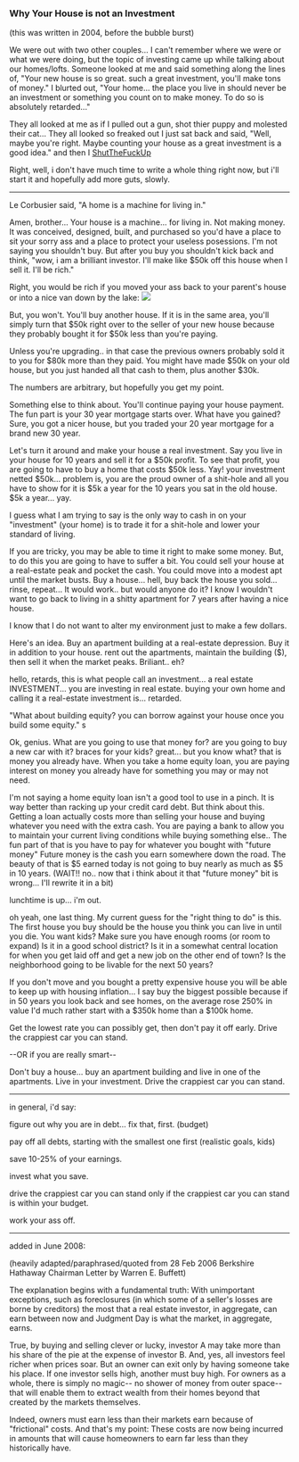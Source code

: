 ### Why Your House is not an Investment

(this was written in 2004, before the bubble burst)

We were out with two other couples... I can't remember where we were or
what we were doing, but the topic of investing came up while talking
about our homes/lofts. Someone looked at me and said something along the
lines of, "Your new house is so great. such a great investment, you'll
make tons of money." I blurted out, "Your home... the place you live in
should never be an investment or something you count on to make money.
To do so is absolutely retarded..."

They all looked at me as if I pulled out a gun, shot thier puppy and
molested their cat... They all looked so freaked out I just sat back and
said, "Well, maybe you're right. Maybe counting your house as a great
investment is a good idea." and then I
[ShutTheFuckUp](shutTheFuckUp.html)

Right, well, i don't have much time to write a whole thing right now,
but i'll start it and hopefully add more guts, slowly.

* * * * *

Le Corbusier said, "A home is a machine for living in."

Amen, brother... Your house is a machine... for living in. Not making
money. It was conceived, designed, built, and purchased so you'd have a
place to sit your sorry ass and a place to protect your useless
posessions. I'm not saying you shouldn't buy. But after you buy you
shouldn't kick back and think, "wow, i am a brilliant investor. I'll
make like \$50k off this house when I sell it. I'll be rich."

Right, you would be rich if you moved your ass back to your parent's
house or into a nice van down by the lake: ![](media/theVan.jpg)

But, you won't. You'll buy another house. If it is in the same area,
you'll simply turn that \$50k right over to the seller of your new house
because they probably bought it for \$50k less than you're paying.

Unless you're upgrading.. in that case the previous owners probably sold
it to you for \$80k more than they paid. You might have made \$50k on
your old house, but you just handed all that cash to them, plus another
\$30k.

The numbers are arbitrary, but hopefully you get my point.

Something else to think about. You'll continue paying your house
payment. The fun part is your 30 year mortgage starts over. What have
you gained? Sure, you got a nicer house, but you traded your 20 year
mortgage for a brand new 30 year.

Let's turn it around and make your house a real investment. Say you live
in your house for 10 years and sell it for a \$50k profit. To see that
profit, you are going to have to buy a home that costs \$50k less. Yay!
your investment netted \$50k... problem is, you are the proud owner of a
shit-hole and all you have to show for it is \$5k a year for the 10
years you sat in the old house. \$5k a year... yay.

I guess what I am trying to say is the only way to cash in on your
"investment" (your home) is to trade it for a shit-hole and lower your
standard of living.

If you are tricky, you may be able to time it right to make some money.
But, to do this you are going to have to suffer a bit. You could sell
your house at a real-estate peak and pocket the cash. You could move
into a modest apt until the market busts. Buy a house... hell, buy back
the house you sold... rinse, repeat... It would work.. but would anyone
do it? I know I wouldn't want to go back to living in a shitty apartment
for 7 years after having a nice house.

I know that I do not want to alter my environment just to make a few
dollars.

Here's an idea. Buy an apartment building at a real-estate depression.
Buy it in addition to your house. rent out the apartments, maintain the
building (\$), then sell it when the market peaks. Briliant.. eh?

hello, retards, this is what people call an investment... a real estate
INVESTMENT... you are investing in real estate. buying your own home and
calling it a real-estate investment is... retarded.

"What about building equity? you can borrow against your house once you
build some equity." s

Ok, genius. What are you going to use that money for? are you going to
buy a new car with it? braces for your kids? great... but you know what?
that is money you already have. When you take a home equity loan, you
are paying interest on money you already have for something you may or
may not need.

I'm not saying a home equity loan isn't a good tool to use in a pinch.
It is way better than racking up your credit card debt. But think about
this. Getting a loan actually costs more than selling your house and
buying whatever you need with the extra cash. You are paying a bank to
allow you to maintain your current living conditions while buying
something else.. The fun part of that is you have to pay for whatever
you bought with "future money" Future money is the cash you earn
somewhere down the road. The beauty of that is \$5 earned today is not
going to buy nearly as much as \$5 in 10 years. (WAIT!! no.. now that i
think about it that "future money" bit is wrong... I'll rewrite it in a
bit)

lunchtime is up... i'm out.

oh yeah, one last thing. My current guess for the "right thing to do" is
this. The first house you buy should be the house you think you can live
in until you die. You want kids? Make sure you have enough rooms (or
room to expand) Is it in a good school district? Is it in a somewhat
central location for when you get laid off and get a new job on the
other end of town? Is the neighborhood going to be livable for the next
50 years?

If you don't move and you bought a pretty expensive house you will be
able to keep up with housing inflation... I say buy the biggest possible
because if in 50 years you look back and see homes, on the average rose
250% in value I'd much rather start with a \$350k home than a \$100k
home.

Get the lowest rate you can possibly get, then don't pay it off early.
Drive the crappiest car you can stand.

--OR if you are really smart--

Don't buy a house... buy an apartment building and live in one of the
apartments. Live in your investment. Drive the crappiest car you can
stand.

* * * * *

in general, i'd say:

figure out why you are in debt... fix that, first. (budget)

pay off all debts, starting with the smallest one first (realistic
goals, kids)

save 10-25% of your earnings.

invest what you save.

drive the crappiest car you can stand only if the crappiest car you can
stand is within your budget.

work your ass off.

* * * * *

added in June 2008:

(heavily adapted/paraphrased/quoted from 28 Feb 2006 Berkshire Hathaway
Chairman Letter by Warren E. Buffett)

The explanation begins with a fundamental truth: With unimportant
exceptions, such as foreclosures (in which some of a seller's losses are
borne by creditors) the most that a real estate investor, in aggregate,
can earn between now and Judgment Day is what the market, in aggregate,
earns.

True, by buying and selling clever or lucky, investor A may take more
than his share of the pie at the expense of investor B. And, yes, all
investors feel richer when prices soar. But an owner can exit only by
having someone take his place. If one investor sells high, another must
buy high. For owners as a whole, there is simply no magic-- no shower of
money from outer space-- that will enable them to extract wealth from
their homes beyond that created by the markets themselves.

Indeed, owners must earn less than their markets earn because of
"frictional" costs. And that's my point: These costs are now being
incurred in amounts that will cause homeowners to earn far less than
they historically have.
